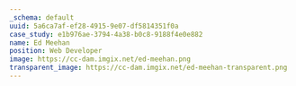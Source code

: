 ```yaml
---
_schema: default
uuid: 5a6ca7af-ef28-4915-9e07-df5814351f0a
case_study: e1b976ae-3794-4a38-b0c8-9188f4e0e882
name: Ed Meehan
position: Web Developer
image: https://cc-dam.imgix.net/ed-meehan.png
transparent_image: https://cc-dam.imgix.net/ed-meehan-transparent.png
---
```

